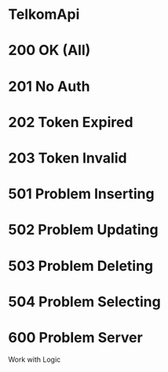 # TelkomApi


# 200 OK (All)
# 201 No Auth
# 202 Token Expired
# 203 Token Invalid


# 501 Problem Inserting
# 502 Problem Updating
# 503 Problem Deleting
# 504 Problem Selecting

# 600 Problem Server

Work with Logic